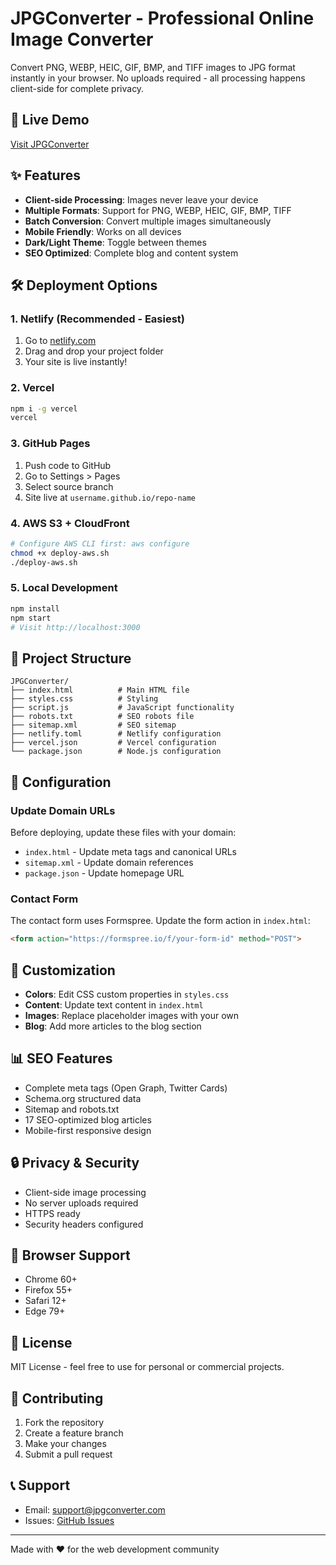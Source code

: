 # JPGConverter - Professional Online Image Converter

Convert PNG, WEBP, HEIC, GIF, BMP, and TIFF images to JPG format instantly in your browser. No uploads required - all processing happens client-side for complete privacy.

## 🚀 Live Demo
[Visit JPGConverter](https://JPGConverter.techxbyte.com)

## ✨ Features
- **Client-side Processing**: Images never leave your device
- **Multiple Formats**: Support for PNG, WEBP, HEIC, GIF, BMP, TIFF
- **Batch Conversion**: Convert multiple images simultaneously
- **Mobile Friendly**: Works on all devices
- **Dark/Light Theme**: Toggle between themes
- **SEO Optimized**: Complete blog and content system

## 🛠️ Deployment Options

### 1. Netlify (Recommended - Easiest)
1. Go to [netlify.com](https://netlify.com)
2. Drag and drop your project folder
3. Your site is live instantly!

### 2. Vercel
```bash
npm i -g vercel
vercel
```

### 3. GitHub Pages
1. Push code to GitHub
2. Go to Settings > Pages
3. Select source branch
4. Site live at `username.github.io/repo-name`

### 4. AWS S3 + CloudFront
```bash
# Configure AWS CLI first: aws configure
chmod +x deploy-aws.sh
./deploy-aws.sh
```

### 5. Local Development
```bash
npm install
npm start
# Visit http://localhost:3000
```

## 📁 Project Structure
```
JPGConverter/
├── index.html          # Main HTML file
├── styles.css          # Styling
├── script.js           # JavaScript functionality
├── robots.txt          # SEO robots file
├── sitemap.xml         # SEO sitemap
├── netlify.toml        # Netlify configuration
├── vercel.json         # Vercel configuration
└── package.json        # Node.js configuration
```

## 🔧 Configuration

### Update Domain URLs
Before deploying, update these files with your domain:
- `index.html` - Update meta tags and canonical URLs
- `sitemap.xml` - Update domain references
- `package.json` - Update homepage URL

### Contact Form
The contact form uses Formspree. Update the form action in `index.html`:
```html
<form action="https://formspree.io/f/your-form-id" method="POST">
```

## 🎨 Customization
- **Colors**: Edit CSS custom properties in `styles.css`
- **Content**: Update text content in `index.html`
- **Images**: Replace placeholder images with your own
- **Blog**: Add more articles to the blog section

## 📊 SEO Features
- Complete meta tags (Open Graph, Twitter Cards)
- Schema.org structured data
- Sitemap and robots.txt
- 17 SEO-optimized blog articles
- Mobile-first responsive design

## 🔒 Privacy & Security
- Client-side image processing
- No server uploads required
- HTTPS ready
- Security headers configured

## 📱 Browser Support
- Chrome 60+
- Firefox 55+
- Safari 12+
- Edge 79+

## 📄 License
MIT License - feel free to use for personal or commercial projects.

## 🤝 Contributing
1. Fork the repository
2. Create a feature branch
3. Make your changes
4. Submit a pull request

## 📞 Support
- Email: support@jpgconverter.com
- Issues: [GitHub Issues](https://github.com/yourusername/jpgconverter/issues)

---

Made with ❤️ for the web development community
